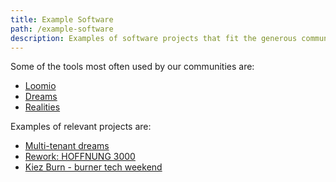 ```yaml
---
title: Example Software
path: /example-software
description: Examples of software projects that fit the generous community model
---
```


Some of the tools most often used by our communities are:

* [Loomio](https://github.com/loomio/loomio)
* [Dreams](https://github.com/theborderland/borderland-dreams/network/members)
* [Realities](https://edgeryders.eu/t/realities-project-white-paper/9064)

Examples of relevant projects are:

* [Multi-tenant dreams](https://edgeryders.eu/t/rewrite-of-dreams-for-multi-tenancy-and-wider-adoption/11476/2)
* [Rework: HOFFNUNG 3000](https://edgeryders.eu/t/rework-hoffnung-3000/9468)
* [Kiez Burn - burner tech weekend](https://kiezburn.org/2020/01/05/burner-tech-weekend/)
